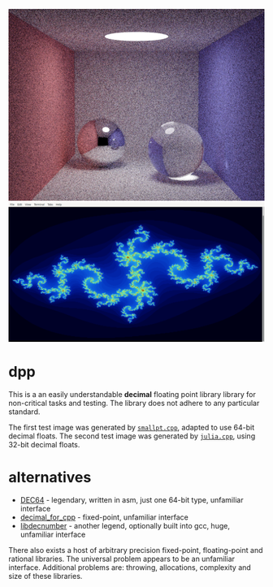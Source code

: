 ![image.png](image.png?raw=true)
![julia.png](julia.png?raw=true)
# dpp
This is a an easily understandable **decimal** floating point library library for non-critical tasks and testing. The library does not adhere to any particular standard.

The first test image was generated by [`smallpt.cpp`](https://www.kevinbeason.com/smallpt/), adapted to use 64-bit decimal floats. The second test image was generated by [`julia.cpp`](https://github.com/user1095108/dpp/blob/master/julia.cpp), using 32-bit decimal floats.
# alternatives
* [DEC64](https://github.com/douglascrockford/DEC64) - legendary, written in asm, just one 64-bit type, unfamiliar interface
* [decimal_for_cpp](https://github.com/vpiotr/decimal_for_cpp) - fixed-point, unfamiliar interface
* [libdecnumber](https://github.com/gcc-mirror/gcc/tree/master/libdecnumber) - another legend, optionally built into gcc, huge, unfamiliar interface

There also exists a host of arbitrary precision fixed-point, floating-point and rational libraries. The universal problem appears to be an unfamiliar interface. Additional problems are: throwing, allocations, complexity and size of these libraries.
